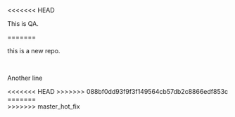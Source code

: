 <<<<<<< HEAD
<p> This is QA. </p>
=======
<p> this is a new repo. </p>
<br>
</p> Another line </p>
<<<<<<< HEAD
>>>>>>> 088bf0dd93f9f3f149564cb57db2c8866edf853c
=======
<br>
>>>>>>> master_hot_fix
